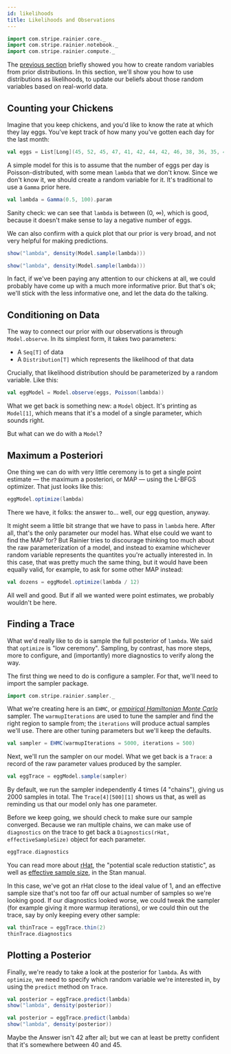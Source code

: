 ```yaml
---
id: likelihoods
title: Likelihoods and Observations 
---
```


```scala mdoc:invisible
import com.stripe.rainier.core._
import com.stripe.rainier.notebook._
import com.stripe.rainier.compute._
```

The [previous section](priors.md) briefly showed you how to create random variables from prior distributions. In this section, we'll show you how to use distributions as likelihoods, to update our beliefs about those random variables based on real-world data.

## Counting your Chickens

Imagine that you keep chickens, and you'd like to know the rate at which they lay eggs. You've kept track of how many you've gotten each day for the last month:

```scala mdoc:silent
val eggs = List[Long](45, 52, 45, 47, 41, 42, 44, 42, 46, 38, 36, 35, 41, 48, 42, 29, 45, 43, 45, 40, 42, 53, 31, 48, 40, 45, 39, 29, 45, 42)

```

A simple model for this is to assume that the number of eggs per day is Poisson-distributed, with some mean `lambda` that we don't know. Since we don't know it, we should create a random variable for it. It's traditional to use a `Gamma` prior here.

```scala mdoc:to-string
val lambda = Gamma(0.5, 100).param
```

Sanity check: we can see that `lambda` is between (0, ∞), which is good, because it doesn't make sense to lay a negative number of eggs.

We can also confirm with a quick plot that our prior is very broad, and not very helpful for making predictions.

```scala
show("lambda", density(Model.sample(lambda)))
```

```scala mdoc:image:assets/lambda.png
show("lambda", density(Model.sample(lambda)))
```

In fact, if we've been paying any attention to our chickens at all, we could probably have come up with a much more informative prior. But that's ok; we'll stick with the less informative one, and let the data do the talking.

## Conditioning on Data

The way to connect our prior with our observations is through `Model.observe`. In its simplest form, it takes two parameters:

* A `Seq[T]` of data
* A `Distribution[T]` which represents the likelihood of that data

Crucially, that likelihood distribution should be parameterized by a random variable. Like this:

```scala mdoc:to-string
val eggModel = Model.observe(eggs, Poisson(lambda))
```

What we get back is something new: a `Model` object. It's printing as `Model[1]`, which means that it's a model of a single parameter, which sounds right.

But what can we do with a `Model`?

## Maximum a Posteriori 

One thing we can do with very little ceremony is to get a single point estimate — the maximum a posteriori, or MAP — using the L-BFGS optimizer. That just looks like this:

```scala mdoc
eggModel.optimize(lambda)
```

There we have, it folks: the answer to... well, our egg question, anyway.

It might seem a little bit strange that we have to pass in `lambda` here. After all, that's the only parameter our model has. What else could we want to find the MAP for? But Rainier tries to discourage thinking too much about the raw parameterization of a model, and instead to examine whichever random variable represents the quantites you're actually interested in. In this case, that was pretty much the same thing, but it would have been equally valid, for example, to ask for some other MAP instead:

```scala mdoc
val dozens = eggModel.optimize(lambda / 12)
```

All well and good. But if all we wanted were point estimates, we probably wouldn't be here.

## Finding a Trace

What we'd really like to do is sample the full posterior of `lambda`. We said that `optimize` is "low ceremony". Sampling, by contrast, has more steps, more to configure, and (importantly) more diagnostics to verify along the way.

The first thing we need to do is configure a sampler. For that, we'll need to import the sampler package.

```scala mdoc:silent
import com.stripe.rainier.sampler._
```

What we're creating here is an `EHMC`, or [_empirical Hamiltonian Monte Carlo_](https://arxiv.org/pdf/1810.04449.pdf) sampler. The `warmupIterations` are used to tune the sampler and find the right region to sample from; the `iterations` will produce actual samples we'll use. There are other tuning parameters but we'll keep the defaults.

```scala mdoc:to-string
val sampler = EHMC(warmupIterations = 5000, iterations = 500)
```

Next, we'll run the sampler on our model. What we get back is a `Trace`: a record of the raw parameter values produced by the sampler.

```scala mdoc:to-string
val eggTrace = eggModel.sample(sampler)
```

By default, we run the sampler independently 4 times (4 "chains"), giving us 2000 samples in total. The `Trace[4][500][1]` shows us that, as well as reminding us that our model only has one parameter.

Before we keep going, we should check to make sure our sample converged. Because we ran multiple chains, we can make use of `diagnostics` on the trace to get back a `Diagnostics(rHat, effectiveSampleSize)` object for each parameter.

```scala mdoc
eggTrace.diagnostics
```

You can read more about [rHat](https://mc-stan.org/docs/2_21/reference-manual/notation-for-samples-chains-and-draws.html), the "potential scale reduction statistic", as well as [effective sample size](https://mc-stan.org/docs/2_21/reference-manual/effective-sample-size-section.html), in the Stan manual.

In this case, we've got an rHat close to the ideal value of 1, and an effective sample size that's not too far off our actual number of samples so we're looking good. If our diagnostics looked worse, we could tweak the sampler (for example giving it more warmup iterations), or we could thin out the trace, say by only keeping every other sample:

```scala mdoc:to-string
val thinTrace = eggTrace.thin(2)
thinTrace.diagnostics
```

## Plotting a Posterior

Finally, we're ready to take a look at the posterior for `lambda`. As with `optimize`, we need to specify which random variable we're interested in, by using the `predict` method on `Trace`.

```scala
val posterior = eggTrace.predict(lambda)
show("lambda", density(posterior))
```

```scala mdoc:image:assets/lambda2.png
val posterior = eggTrace.predict(lambda)
show("lambda", density(posterior))
```

Maybe the Answer isn't 42 after all; but we can at least be pretty confident that it's somewhere between 40 and 45.